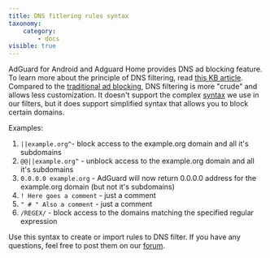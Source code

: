 ```yaml
---
title: DNS fitlering rules syntax
taxonomy:
    category:
        - docs
visible: true
---
```



AdGuard for Android and Adguard Home provides DNS ad blocking feature. To learn more about the principle of DNS filtering, read [this KB article](https://kb.adguard.com/en/general/dns-filtering-android). Compared to the [traditional ad blocking](https://kb.adguard.com/en/general/how-ad-blocking-works), DNS filtering is more "crude" and allows less customization. It doesn't support the complex [syntax](https://kb.adguard.com/en/general/how-to-create-your-own-ad-filters) we use in our filters, but it does support simplified syntax that allows you to block certain domains.

Examples:

1. `||example.org^`- block access to the example.org domain and all it's subdomains
2. `@@||example.org^` - unblock access to the example.org domain and all it's subdomains
3. `0.0.0.0 example.org` - AdGuard will now return 0.0.0.0 address for the example.org domain (but not it's subdomains)
4. `! Here goes a comment` - just a comment
5. `" # " Also a comment` - just a comment
6. `/REGEX/` - block access to the domains matching the specified regular expression

Use this syntax to create or import rules to DNS filter. If you have any questions, feel free to post them on our [forum](https://forum.adguard.com/index.php?forums/69/).